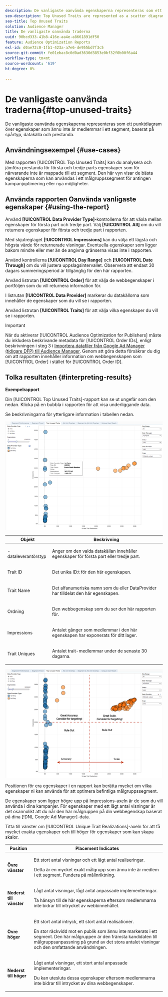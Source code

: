 ```yaml
---
description: De vanligaste oanvända egenskaperna representeras som ett punktdiagram över egenskaper som ännu inte är medlemmar i ett segment, baserat på spårtyp, datakälla och prestanda.
seo-description: Top Unused Traits are represented as a scatter diagram of traits that are not yet members of a segment, based on trait type, data source, and performance.
seo-title: Top Unused Traits
solution: Audience Manager
title: De vanligaste oanvända traderna
uuid: 90bcd333-41b8-416e-aa4e-a8661891df50
feature: Audience Optimization Reports
exl-id: d0ae72c0-1fb1-423a-a7e6-de955bd7f3c5
source-git-commit: fe01ebac8c0d0ad3630d3853e0bf32f0b00f6a44
workflow-type: tm+mt
source-wordcount: '619'
ht-degree: 0%

---
```


# De vanligaste oanvända traderna{#top-unused-traits}

De vanligaste oanvända egenskaperna representeras som ett punktdiagram över egenskaper som ännu inte är medlemmar i ett segment, baserat på spårtyp, datakälla och prestanda.

## Användningsexempel {#use-cases}

Med rapporten [!UICONTROL Top Unused Traits] kan du analysera och jämföra prestanda för första och tredje parts egenskaper som för närvarande inte är mappade till ett segment. Den här vyn visar de bästa egenskaperna som kan användas i ett målgruppssegment för antingen kampanjoptimering eller nya möjligheter.

## Använda rapporten Oanvända vanligaste egenskaper {#using-the-report}

Använd **[!UICONTROL Data Provider Type]**-kontrollerna för att växla mellan egenskaper för första part och tredje part. Välj **[!UICONTROL All]** om du vill returnera egenskaper för första och tredje part i rapporten.

Med skjutreglaget **[!UICONTROL Impressions]** kan du välja ett lägsta och högsta värde för returnerade visningar. Eventuella egenskaper som ligger bakom mindre eller mer än de angivna gränserna visas inte i rapporten.

Använd kontrollerna **[!UICONTROL Day Range]** och **[!UICONTROL Date Through]** om du vill justera uppslagsintervallet. Observera att endast 30 dagars summeringsperiod är tillgänglig för den här rapporten.

Använd listrutan **[!UICONTROL Order]** för att välja de webbegenskaper i portföljen som du vill returnera information för.

I listrutan **[!UICONTROL Data Provider]** markerar du datakällorna som innehåller de egenskaper som du vill se i rapporten.

Använd listrutan **[!UICONTROL Traits]** för att välja vilka egenskaper du vill se i rapporten.

>[!IMPORTANT]
>
>När du aktiverar [!UICONTROL Audience Optimization for Publishers] måste du inkludera beskrivande metadata för [!UICONTROL Order IDs], enligt beskrivningen i steg 3 i [Importera datafiler från Google Ad Manager (tidigare DFP) till Audience Manager](../../../reporting/audience-optimization-reports/aor-publishers/import-dfp.md). Genom att göra detta försäkrar du dig om att rapporten innehåller information om webbegenskapen som [!UICONTROL Order] i stället för [!UICONTROL Order ID].

## Tolka resultaten {#interpreting-results}

**Exempelrapport**

Din [!UICONTROL Top Unused Traits]-rapport kan se ut ungefär som den nedan. Klicka på en bubbla i rapporten för att visa underliggande data.

Se beskrivningarna för ytterligare information i tabellen nedan.

![](assets/publisher_unused_traits.png)

<table id="table_AFE2540583C34835B04584693ADFD26A"> 
 <thead> 
  <tr> 
   <th colname="col1" class="entry"> Objekt </th> 
   <th colname="col2" class="entry"> Beskrivning </th> 
  </tr>
 </thead>
 <tbody> 
  <tr> 
   <td colname="col1"> <p><span class="wintitle">-dataleverantörstyp </span> </p> </td> 
   <td colname="col2"> <p>Anger om den valda datakällan innehåller egenskaper för första part eller tredje part. </p> </td> 
  </tr> 
  <tr> 
   <td colname="col1"> <p><span class="wintitle"> Trait ID </span> </p> </td> 
   <td colname="col2"> <p>Det unika ID:t för den här egenskapen. </p> </td> 
  </tr> 
  <tr> 
   <td colname="col1"> <p><span class="wintitle"> Trait Name</span> </p> </td> 
   <td colname="col2"> <p>Det alfanumeriska namn som du eller DataProvider har tilldelat den här egenskapen. </p> </td> 
  </tr> 
  <tr> 
   <td colname="col1"> <p><span class="wintitle"> Ordning</span> </p> </td> 
   <td colname="col2"> <p>Den webbegenskap som du ser den här rapporten för. </p> </td> 
  </tr> 
  <tr> 
   <td colname="col1"> <p><span class="wintitle"> Impressions</span> </p> </td> 
   <td colname="col2"> <p>Antalet gånger som medlemmar i den här egenskapen har exponerats för ditt lager. </p> </td> 
  </tr> 
  <tr> 
   <td colname="col1"> <p><span class="wintitle"> Trait Uniques</span> </p> </td> 
   <td colname="col2"> <p>Antalet trait-medlemmar under de senaste 30 dagarna. </p> </td> 
  </tr> 
 </tbody> 
</table>

![](assets/publisher_unused_traits_final.png)

Positionen för era egenskaper i en rapport kan berätta mycket om vilka egenskaper ni kan använda för att optimera befintliga målgruppssegment.

De egenskaper som ligger högre upp på Impressions-axeln är de som du vill använda i dina kampanjer. För egenskaper med ett lågt antal visningar är det osannolikt att du når den här målgruppen på din webbegenskap baserat på dina [!DNL Google Ad Manager]-data.

Titta till vänster om [!UICONTROL Unique Trait Realizations]-axeln för att få mycket exakta egenskaper och till höger för egenskaper som kan skapa skalor.

<table id="table_A29253B30DFA4CD7B3B7C320DE0BDEA4"> 
 <thead> 
  <tr> 
   <th colname="col1" class="entry"> Position </th> 
   <th colname="col2" class="entry"> Placement Indicates </th> 
  </tr> 
 </thead>
 <tbody> 
  <tr> 
   <td colname="col1"> <p> <b>Övre vänster</b> </p> </td> 
   <td colname="col2"> <p>Ett stort antal visningar och ett lågt antal realiseringar. </p> <p>Detta är en mycket exakt målgrupp som ännu inte är medlem i ett segment. Fundera på målinriktning. </p> </td> 
  </tr> 
  <tr> 
   <td colname="col1"> <p> <b>Nederst till vänster</b> </p> </td> 
   <td colname="col2"> <p>Lågt antal visningar, lågt antal anpassade implementeringar. </p> <p> Ta hänsyn till de här egenskaperna eftersom medlemmarna inte bidrar till intrycket av webbinnehållet. </p> </td> 
  </tr> 
  <tr> 
   <td colname="col1"> <p> <b>Övre höger</b> </p> </td> 
   <td colname="col2"> <p>Ett stort antal intryck, ett stort antal realisationer. </p> <p>En stor räckvidd mot en publik som ännu inte markerats i ett segment. Den här målgruppen är den främsta kandidaten till målgruppsanpassning på grund av det stora antalet visningar och den omfattande användningen. </p> </td> 
  </tr> 
  <tr> 
   <td colname="col1"> <p> <b>Nederst till höger</b> </p> </td> 
   <td colname="col2"> <p>Lågt antal visningar, ett stort antal anpassade implementeringar. </p> <p> Du kan utesluta dessa egenskaper eftersom medlemmarna inte bidrar till intrycket av dina webbegenskaper. </p> </td> 
  </tr> 
 </tbody> 
</table>
